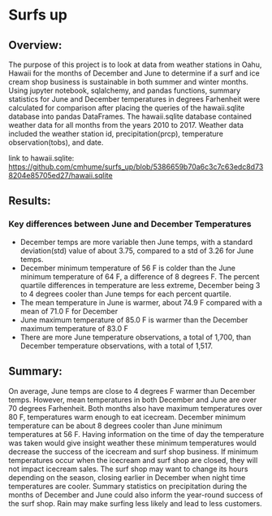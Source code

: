 # Surfs up


## Overview:

The purpose of this project is to look at data from weather stations in Oahu, Hawaii for the months of December and June to determine if a surf and ice cream shop business is sustainable in both summer and winter months.  Using jupyter notebook, sqlalchemy, and pandas functions, summary statistics for June and December temperatures in degrees Farhenheit were calculated for comparison after placing the queries of the hawaii.sqlite database into pandas DataFrames. The hawaii.sqlite database contained weather data for all months from the years 2010 to 2017. Weather data included the weather station id, precipitation(prcp), temperature observation(tobs), and date.


link to hawaii.sqlite: https://github.com/cmhume/surfs_up/blob/5386659b70a6c3c7c63edc8d738204e85705ed27/hawaii.sqlite


## Results:


### Key differences between June and December Temperatures


* December temps are more variable then June temps, with a standard deviation(std) value of about 3.75, compared to a std of 3.26 for June temps.
* December minimum temperature of 56 F is colder than the June minimum temperature of 64 F, a difference of 8 degrees F.  The percent quartile differences in temperature are less extreme, December being 3 to 4 degrees cooler than June temps for each percent quartile.
* The mean temperature in June is warmer, about 74.9 F compared with a mean of 71.0 F for December
* June maximum temperature of 85.0 F is warmer than the December maximum temperature of 83.0 F
* There are more June temperature observations, a total of 1,700, than December temperature observations, with a total of 1,517.


## Summary:


On average, June temps are close to 4 degrees F warmer than December temps.  However, mean temperatures in both December and June are over 70 degrees Farhenheit.  Both months also have maximum temperatures over 80 F, temperatures warm enough to eat icecream.  December minimum temperature can be about 8 degrees cooler than June minimum temperatures at 56 F.  Having information on the time of day the temperature was taken would give insight weather these minimum temperatures would decrease the success of the icecream and surf shop business.  If minimum temperatures occur when the icecream and surf shop are closed, they will not impact icecream sales.  The surf shop may want to change its hours depending on the season, closing earlier in December when night time temperatures are cooler.  Summary statistics on precipitation during the months of December and June could also inform the year-round success of the surf shop.  Rain may make surfing less likely and lead to less customers.    
